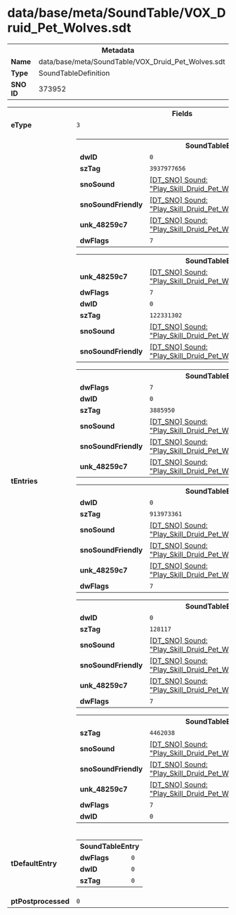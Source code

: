 <h1>data/base/meta/SoundTable/VOX_Druid_Pet_Wolves.sdt</h1><table><tr><th colspan="100%">Metadata</th></tr><tr><td><b>Name</b></td><td>data/base/meta/SoundTable/VOX_Druid_Pet_Wolves.sdt</td></tr><tr><td><b>Type</b></td><td>SoundTableDefinition</td></tr><tr><td><b>SNO ID</b></td><td>373952</td></tr></table>

<table><tr><th colspan="100%">Fields</th></tr><tr><td><b>eType</b></td><td><code>3</code></td></tr><tr><td><b>tEntries</b></td><td><table><tr><th colspan="100%">SoundTableEntry</th></tr><tr><td><b>dwID</b></td><td><code>0</code></td></tr><tr><td><b>szTag</b></td><td><code>3937977656</code></td></tr><tr><td><b>snoSound</b></td><td><a href="..\Sound\Play_Skill_Druid_Pet_Wolves_VOX_Attack_1P.snd.md">[DT_SNO] Sound: "Play_Skill_Druid_Pet_Wolves_VOX_Attack_1P"</a></td></tr><tr><td><b>snoSoundFriendly</b></td><td><a href="..\Sound\Play_Skill_Druid_Pet_Wolves_VOX_Attack_3P_Friendly.snd.md">[DT_SNO] Sound: "Play_Skill_Druid_Pet_Wolves_VOX_Attack_3P_Friendly"</a></td></tr><tr><td><b>unk_48259c7</b></td><td><a href="..\Sound\Play_Skill_Druid_Pet_Wolves_VOX_Attack_3P_Enemy.snd.md">[DT_SNO] Sound: "Play_Skill_Druid_Pet_Wolves_VOX_Attack_3P_Enemy"</a></td></tr><tr><td><b>dwFlags</b></td><td><code>7</code></td></tr></table>


<table><tr><th colspan="100%">SoundTableEntry</th></tr><tr><td><b>unk_48259c7</b></td><td><a href="..\Sound\Play_Skill_Druid_Pet_Wolves_VOX_Death_3P_Enemy.snd.md">[DT_SNO] Sound: "Play_Skill_Druid_Pet_Wolves_VOX_Death_3P_Enemy"</a></td></tr><tr><td><b>dwFlags</b></td><td><code>7</code></td></tr><tr><td><b>dwID</b></td><td><code>0</code></td></tr><tr><td><b>szTag</b></td><td><code>122331302</code></td></tr><tr><td><b>snoSound</b></td><td><a href="..\Sound\Play_Skill_Druid_Pet_Wolves_VOX_Death_1P.snd.md">[DT_SNO] Sound: "Play_Skill_Druid_Pet_Wolves_VOX_Death_1P"</a></td></tr><tr><td><b>snoSoundFriendly</b></td><td><a href="..\Sound\Play_Skill_Druid_Pet_Wolves_VOX_Death_3P_Friendly.snd.md">[DT_SNO] Sound: "Play_Skill_Druid_Pet_Wolves_VOX_Death_3P_Friendly"</a></td></tr></table>


<table><tr><th colspan="100%">SoundTableEntry</th></tr><tr><td><b>dwFlags</b></td><td><code>7</code></td></tr><tr><td><b>dwID</b></td><td><code>0</code></td></tr><tr><td><b>szTag</b></td><td><code>3885950</code></td></tr><tr><td><b>snoSound</b></td><td><a href="..\Sound\Play_Skill_Druid_Pet_Wolves_VOX_Idle_1P.snd.md">[DT_SNO] Sound: "Play_Skill_Druid_Pet_Wolves_VOX_Idle_1P"</a></td></tr><tr><td><b>snoSoundFriendly</b></td><td><a href="..\Sound\Play_Skill_Druid_Pet_Wolves_VOX_Idle_3P_Friendly.snd.md">[DT_SNO] Sound: "Play_Skill_Druid_Pet_Wolves_VOX_Idle_3P_Friendly"</a></td></tr><tr><td><b>unk_48259c7</b></td><td><a href="..\Sound\Play_Skill_Druid_Pet_Wolves_VOX_Idle_3P_Enemy.snd.md">[DT_SNO] Sound: "Play_Skill_Druid_Pet_Wolves_VOX_Idle_3P_Enemy"</a></td></tr></table>


<table><tr><th colspan="100%">SoundTableEntry</th></tr><tr><td><b>dwID</b></td><td><code>0</code></td></tr><tr><td><b>szTag</b></td><td><code>913973361</code></td></tr><tr><td><b>snoSound</b></td><td><a href="..\Sound\Play_Skill_Druid_Pet_Wolves_VOX_Mvnt_Short_1P.snd.md">[DT_SNO] Sound: "Play_Skill_Druid_Pet_Wolves_VOX_Mvnt_Short_1P"</a></td></tr><tr><td><b>snoSoundFriendly</b></td><td><a href="..\Sound\Play_Skill_Druid_Pet_Wolves_VOX_Mvnt_Short_3P_Friendly.snd.md">[DT_SNO] Sound: "Play_Skill_Druid_Pet_Wolves_VOX_Mvnt_Short_3P_Friendly"</a></td></tr><tr><td><b>unk_48259c7</b></td><td><a href="..\Sound\Play_Skill_Druid_Pet_Wolves_VOX_Mvnt_Short_3P_Enemy.snd.md">[DT_SNO] Sound: "Play_Skill_Druid_Pet_Wolves_VOX_Mvnt_Short_3P_Enemy"</a></td></tr><tr><td><b>dwFlags</b></td><td><code>7</code></td></tr></table>


<table><tr><th colspan="100%">SoundTableEntry</th></tr><tr><td><b>dwID</b></td><td><code>0</code></td></tr><tr><td><b>szTag</b></td><td><code>128117</code></td></tr><tr><td><b>snoSound</b></td><td><a href="..\Sound\Play_Skill_Druid_Pet_Wolves_VOX_Run_1P.snd.md">[DT_SNO] Sound: "Play_Skill_Druid_Pet_Wolves_VOX_Run_1P"</a></td></tr><tr><td><b>snoSoundFriendly</b></td><td><a href="..\Sound\Play_Skill_Druid_Pet_Wolves_VOX_Run_3P_Friendly.snd.md">[DT_SNO] Sound: "Play_Skill_Druid_Pet_Wolves_VOX_Run_3P_Friendly"</a></td></tr><tr><td><b>unk_48259c7</b></td><td><a href="..\Sound\Play_Skill_Druid_Pet_Wolves_VOX_Run_3P_Enemy.snd.md">[DT_SNO] Sound: "Play_Skill_Druid_Pet_Wolves_VOX_Run_3P_Enemy"</a></td></tr><tr><td><b>dwFlags</b></td><td><code>7</code></td></tr></table>


<table><tr><th colspan="100%">SoundTableEntry</th></tr><tr><td><b>szTag</b></td><td><code>4462038</code></td></tr><tr><td><b>snoSound</b></td><td><a href="..\Sound\Play_Skill_Druid_Pet_Wolves_VOX_Howl_1P.snd.md">[DT_SNO] Sound: "Play_Skill_Druid_Pet_Wolves_VOX_Howl_1P"</a></td></tr><tr><td><b>snoSoundFriendly</b></td><td><a href="..\Sound\Play_Skill_Druid_Pet_Wolves_VOX_Howl_3P_Friendly.snd.md">[DT_SNO] Sound: "Play_Skill_Druid_Pet_Wolves_VOX_Howl_3P_Friendly"</a></td></tr><tr><td><b>unk_48259c7</b></td><td><a href="..\Sound\Play_Skill_Druid_Pet_Wolves_VOX_Howl_3P_Enemy.snd.md">[DT_SNO] Sound: "Play_Skill_Druid_Pet_Wolves_VOX_Howl_3P_Enemy"</a></td></tr><tr><td><b>dwFlags</b></td><td><code>7</code></td></tr><tr><td><b>dwID</b></td><td><code>0</code></td></tr></table>


</td></tr><tr><td><b>tDefaultEntry</b></td><td><table><tr><th colspan="100%">SoundTableEntry</th></tr><tr><td><b>dwFlags</b></td><td><code>0</code></td></tr><tr><td><b>dwID</b></td><td><code>0</code></td></tr><tr><td><b>szTag</b></td><td><code>0</code></td></tr></table>

</td></tr><tr><td><b>ptPostprocessed</b></td><td><code>0</code></td></tr></table>

